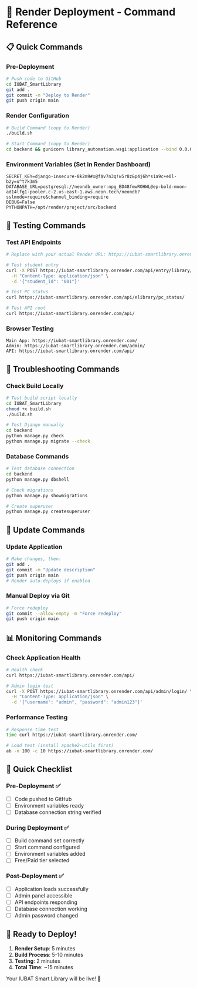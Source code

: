 # 🎯 Render Deployment - Command Reference

## 📋 Quick Commands

### Pre-Deployment
```bash
# Push code to GitHub
cd IUBAT_SmartLibrary
git add .
git commit -m "Deploy to Render"
git push origin main
```

### Render Configuration
```bash
# Build Command (copy to Render)
./build.sh

# Start Command (copy to Render)
cd backend && gunicorn library_automation.wsgi:application --bind 0.0.0.0:$PORT
```

### Environment Variables (Set in Render Dashboard)
```
SECRET_KEY=django-insecure-8k2m9#x@f$v7n3q!w5r8z&p4j6h*s1a9c+e0l-b2y=u^t7k3m5
DATABASE_URL=postgresql://neondb_owner:npg_BD48fmwROHWL@ep-bold-moon-ad14lfg1-pooler.c-2.us-east-1.aws.neon.tech/neondb?sslmode=require&channel_binding=require
DEBUG=False
PYTHONPATH=/opt/render/project/src/backend
```

## 🧪 Testing Commands

### Test API Endpoints
```bash
# Replace with your actual Render URL: https://iubat-smartlibrary.onrender.com

# Test student entry
curl -X POST https://iubat-smartlibrary.onrender.com/api/entry/library/ \
  -H "Content-Type: application/json" \
  -d '{"student_id": "001"}'

# Test PC status
curl https://iubat-smartlibrary.onrender.com/api/elibrary/pc_status/

# Test API root
curl https://iubat-smartlibrary.onrender.com/api/
```

### Browser Testing
```
Main App: https://iubat-smartlibrary.onrender.com/
Admin: https://iubat-smartlibrary.onrender.com/admin/
API: https://iubat-smartlibrary.onrender.com/api/
```

## 🔧 Troubleshooting Commands

### Check Build Locally
```bash
# Test build script locally
cd IUBAT_SmartLibrary
chmod +x build.sh
./build.sh

# Test Django manually
cd backend
python manage.py check
python manage.py migrate --check
```

### Database Commands
```bash
# Test database connection
cd backend
python manage.py dbshell

# Check migrations
python manage.py showmigrations

# Create superuser
python manage.py createsuperuser
```

## 🔄 Update Commands

### Update Application
```bash
# Make changes, then:
git add .
git commit -m "Update description"
git push origin main
# Render auto-deploys if enabled
```

### Manual Deploy via Git
```bash
# Force redeploy
git commit --allow-empty -m "Force redeploy"
git push origin main
```

## 📊 Monitoring Commands

### Check Application Health
```bash
# Health check
curl https://iubat-smartlibrary.onrender.com/api/

# Admin login test
curl -X POST https://iubat-smartlibrary.onrender.com/api/admin/login/ \
  -H "Content-Type: application/json" \
  -d '{"username": "admin", "password": "admin123"}'
```

### Performance Testing
```bash
# Response time test
time curl https://iubat-smartlibrary.onrender.com/

# Load test (install apache2-utils first)
ab -n 100 -c 10 https://iubat-smartlibrary.onrender.com/
```

## 🎯 Quick Checklist

### Pre-Deployment ✅
- [ ] Code pushed to GitHub
- [ ] Environment variables ready
- [ ] Database connection string verified

### During Deployment ✅
- [ ] Build command set correctly
- [ ] Start command configured
- [ ] Environment variables added
- [ ] Free/Paid tier selected

### Post-Deployment ✅
- [ ] Application loads successfully
- [ ] Admin panel accessible
- [ ] API endpoints responding
- [ ] Database connection working
- [ ] Admin password changed

## 🚀 Ready to Deploy!

1. **Render Setup**: 5 minutes
2. **Build Process**: 5-10 minutes  
3. **Testing**: 2 minutes
4. **Total Time**: ~15 minutes

Your IUBAT Smart Library will be live! 🎉
